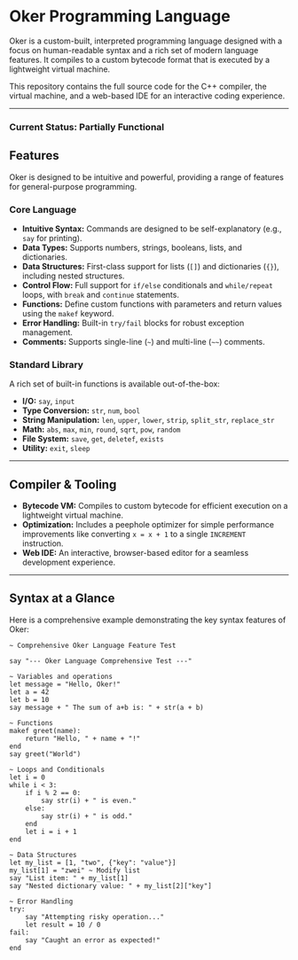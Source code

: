 # Oker Programming Language

Oker is a custom-built, interpreted programming language designed with a focus on human-readable syntax and a rich set of modern language features. It compiles to a custom bytecode format that is executed by a lightweight virtual machine.

This repository contains the full source code for the C++ compiler, the virtual machine, and a web-based IDE for an interactive coding experience.

---

### Current Status: Partially Functional



## Features

Oker is designed to be intuitive and powerful, providing a range of features for general-purpose programming.

### Core Language

- **Intuitive Syntax:** Commands are designed to be self-explanatory (e.g., `say` for printing).
- **Data Types:** Supports numbers, strings, booleans, lists, and dictionaries.
- **Data Structures:** First-class support for lists (`[]`) and dictionaries (`{}`), including nested structures.
- **Control Flow:** Full support for `if/else` conditionals and `while/repeat` loops, with `break` and `continue` statements.
- **Functions:** Define custom functions with parameters and return values using the `makef` keyword.
- **Error Handling:** Built-in `try/fail` blocks for robust exception management.
- **Comments:** Supports single-line (`~`) and multi-line (`~~`) comments.

### Standard Library

A rich set of built-in functions is available out-of-the-box:

- **I/O:** `say`, `input`
- **Type Conversion:** `str`, `num`, `bool`
- **String Manipulation:** `len`, `upper`, `lower`, `strip`, `split_str`, `replace_str`
- **Math:** `abs`, `max`, `min`, `round`, `sqrt`, `pow`, `random`
- **File System:** `save`, `get`, `deletef`, `exists`
- **Utility:** `exit`, `sleep`

---

## Compiler & Tooling

- **Bytecode VM:** Compiles to custom bytecode for efficient execution on a lightweight virtual machine.
- **Optimization:** Includes a peephole optimizer for simple performance improvements like converting `x = x + 1` to a single `INCREMENT` instruction.
- **Web IDE:** An interactive, browser-based editor for a seamless development experience.

---

## Syntax at a Glance

Here is a comprehensive example demonstrating the key syntax features of Oker:

```oker
~ Comprehensive Oker Language Feature Test

say "--- Oker Language Comprehensive Test ---"

~ Variables and operations
let message = "Hello, Oker!"
let a = 42
let b = 10
say message + " The sum of a+b is: " + str(a + b)

~ Functions
makef greet(name):
    return "Hello, " + name + "!"
end
say greet("World")

~ Loops and Conditionals
let i = 0
while i < 3:
    if i % 2 == 0:
        say str(i) + " is even."
    else:
        say str(i) + " is odd."
    end
    let i = i + 1
end

~ Data Structures
let my_list = [1, "two", {"key": "value"}]
my_list[1] = "zwei" ~ Modify list
say "List item: " + my_list[1]
say "Nested dictionary value: " + my_list[2]["key"]

~ Error Handling
try:
    say "Attempting risky operation..."
    let result = 10 / 0
fail:
    say "Caught an error as expected!"
end
